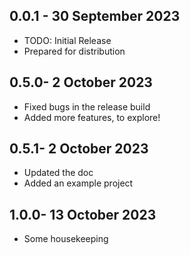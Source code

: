 ## 0.0.1 - 30 September 2023

* TODO: Initial Release
* Prepared for distribution


## 0.5.0- 2 October 2023

* Fixed bugs in the release build
* Added more features, to explore!


## 0.5.1- 2 October 2023

* Updated the doc
* Added an example project


## 1.0.0- 13 October 2023

* Some housekeeping
 
 
